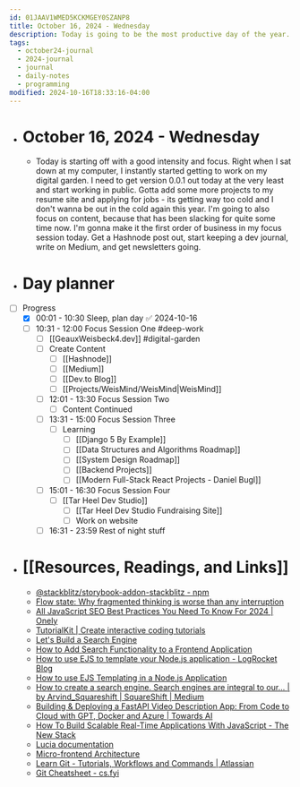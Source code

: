 ```yaml
---
id: 01JAAV1WMED5KCKMGEY0SZANP8
title: October 16, 2024 - Wednesday
description: Today is going to be the most productive day of the year.
tags:
  - october24-journal
  - 2024-journal
  - journal
  - daily-notes
  - programming
modified: 2024-10-16T18:33:16-04:00
---
```

- # October 16, 2024 - Wednesday
	- Today is starting off with a good intensity and focus. Right when I sat down at my computer, I instantly started getting to work on my digital garden. I need to get version 0.0.1 out today at the very least and start working in public. Gotta add some more projects to my resume site and applying for jobs - its getting way too cold and  I don't wanna be out in the cold again this year. I'm going to also focus on content, because that has been slacking for quite some time now. I'm gonna make it the first order of business in my focus session today. Get a Hashnode post out, start keeping a dev journal, write on Medium, and get newsletters going.

- # Day planner
- [ ] Progress
	- [x] 00:01 - 10:30 Sleep, plan day ✅ 2024-10-16
	- [ ] 10:31 - 12:00 Focus Session One #deep-work
		- [ ] [[GeauxWeisbeck4.dev]] #digital-garden 
		- [ ] Create Content
			- [ ] [[Hashnode]]
			- [ ] [[Medium]]
			- [ ] [[Dev.to Blog]]
			- [ ] [[Projects/WeisMind/WeisMind|WeisMind]]
		- [ ] 12:01 - 13:30 Focus Session Two
			- [ ] Content Continued
		- [ ] 13:31 - 15:00 Focus Session Three
			- [ ] Learning
				- [ ] [[Django 5 By Example]]
				- [ ] [[Data Structures and Algorithms Roadmap]]
				- [ ] [[System Design Roadmap]]
				- [ ] [[Backend Projects]]
				- [ ] [[Modern Full-Stack React Projects - Daniel Bugl]]
		- [ ] 15:01 - 16:30 Focus Session Four
			- [ ] [[Tar Heel Dev Studio]]
				- [ ] [[Tar Heel Dev Studio Fundraising Site]]
				- [ ] Work on website
		- [ ] 16:31 - 23:59 Rest of night stuff 

- # [[Resources, Readings, and Links]]
	- [@stackblitz/storybook-addon-stackblitz - npm](https://www.npmjs.com/package/@stackblitz/storybook-addon-stackblitz)
	- [Flow state: Why fragmented thinking is worse than any interruption](https://blog.stackblitz.com/posts/flow-state/)
	- [All JavaScript SEO Best Practices You Need To Know For 2024 | Onely](https://www.onely.com/blog/ultimate-guide-javascript-seo/)
	- [TutorialKit | Create interactive coding tutorials](https://tutorialkit.dev/)
	- [Let's Build a Search Engine](https://anvil.works/blog/how-to-build-a-search-engine)
	- [How to Add Search Functionality to a Frontend Application](https://www.freecodecamp.org/news/how-to-add-search-to-frontend-app/)
	- [How to use EJS to template your Node.js application - LogRocket Blog](https://blog.logrocket.com/how-to-use-ejs-template-node-js-application/)
	- [How to use EJS Templating in a Node.js Application](https://www.freecodecamp.org/news/how-to-use-ejs-templating-in-a-node-js-application-ea9347a96c65/)
	- [How to create a search engine. Search engines are integral to our… | by Arvind\_Squareshift | SquareShift | Medium](https://medium.com/squareshift/how-to-create-a-search-engine-3ec13eee1730)
	- [Building & Deploying a FastAPI Video Description App: From Code to Cloud with GPT, Docker and Azure | Towards AI](https://towardsai.net/p/machine-learning/building-deploying-a-fastapi-video-description-app-from-code-to-cloud-with-gpt-docker-and-azure?ref=dailydev)
	- [How To Build Scalable Real-Time Applications With JavaScript - The New Stack](https://thenewstack.io/how-to-build-scalable-real-time-applications-with-javascript/?ref=dailydev)
	- [Lucia documentation](https://lucia-auth.com/)
	- [Micro-frontend Architecture](https://microfrontend.dev/architecture/micro-frontends-architecture/)
	- [Learn Git - Tutorials, Workflows and Commands | Atlassian](https://www.atlassian.com/git)
	- [Git Cheatsheet - cs.fyi](https://cs.fyi/guide/git-cheatsheet)